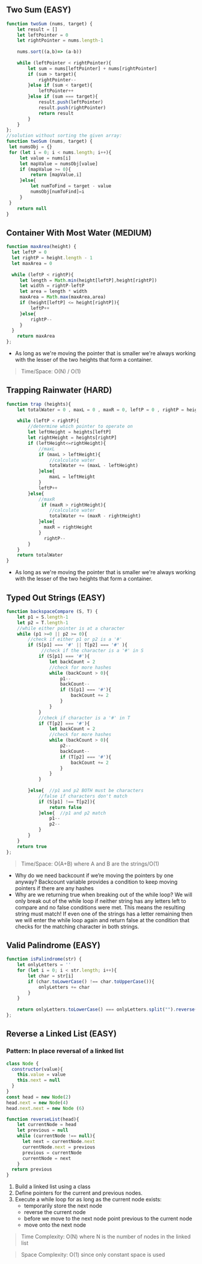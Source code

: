 ## Two Sum (EASY)
```Javascript
function twoSum (nums, target) {
    let result = []
    let leftPointer = 0
    let rightPointer = nums.length-1
    
    nums.sort((a,b)=> (a-b))
   
    while (leftPointer < rightPointer){
        let sum = nums[leftPointer] + nums[rightPointer]
        if (sum > target){
            rightPointer--
        }else if (sum < target){
            leftPointer++
        }else if (sum === target){
            result.push(leftPointer)
            result.push(rightPointer)
            return result
        }
    }
};
//solution without sorting the given array: 
function twoSum (nums, target) {
 let numsObj = {}
 for (let i = 0; i < nums.length; i++){
     let value = nums[i]
     let mapValue = numsObj[value]
     if (mapValue >= 0){  
         return [mapValue,i]
     }else{
         let numToFind = target - value
         numsObj[numToFind]=i
     }
 }
    return null
}
```
## Container With Most Water (MEDIUM)
```Javascript
function maxArea(height) {
  let leftP = 0
  let rightP = height.length - 1
  let maxArea = 0
  
  while (leftP < rightP){
     let length = Math.min(height[leftP],height[rightP])
     let width = rightP-leftP
     let area = length * width  
     maxArea = Math.max(maxArea,area)
     if (height[leftP] <= height[rightP]){
         leftP++
     }else{
         rightP--
     }
  }
    return maxArea
};
```
 * As long as we're moving the pointer that is smaller we're always working with the lesser of the two heights that form a container.
 >Time/Space: O(N) / O(1)
## Trapping Rainwater (HARD)
```Javascript
function trap (heights){
    let totalWater = 0 , maxL = 0 , maxR = 0, leftP = 0 , rightP = heights.length-1
    
    while (leftP < rightP){
        //determine which pointer to operate on
        let leftHeight = heights[leftP]
        let rightHeight = heights[rightP]
        if (leftHeight<=rightHeight){
            //maxL
            if (maxL > leftHeight){
                //calculate water
                totalWater += (maxL - leftHeight)
            }else{
                maxL = leftHeight
            }
            leftP++
        }else{
            //maxR
             if (maxR > rightHeight){
                //calculate water
                totalWater += (maxR - rightHeight)
            }else{
              maxR = rightHeight
            }
              rightP-- 
        } 
    }
    return totalWater
}
```
 * As long as we're moving the pointer that is smaller we're always working with the lesser of the two heights that form a container.
## Typed Out Strings (EASY)
```Javascript
function backspaceCompare (S, T) {
    let p1 = S.length-1
    let p2 = T.length-1
    //while either pointer is at a character 
    while (p1 >=0 || p2 >= 0){
        //check if either p1 or p2 is a '#'
        if (S[p1] === '#' || T[p2] === '#' ){
             //check if the character is a '#' in S
            if (S[p1] === '#'){
                let backCount = 2
                //check for more hashes
                while (backCount > 0){
                    p1--
                    backCount--
                    if (S[p1] === '#'){
                        backCount += 2
                    }
                }
            }
            //check if character is a '#' in T
            if (T[p2] === '#'){
                let backCount = 2
                //check for more hashes
                while (backCount > 0){
                    p2--
                    backCount--
                    if (T[p2] === '#'){
                        backCount += 2
                    }
                }
            }
            
        }else{  //p1 and p2 BOTH must be characters
            //false if characters don't match
            if (S[p1] !== T[p2]){
                return false
            }else{  //p1 and p2 match
                p1--
                p2--
            }
        } 
    }
    return true
};
```
> Time/Space: O(A+B) where A and B are the strings/O(1)
* Why do we need backcount if we’re moving the pointers by one anyway? Backcount variable provides a condition to keep moving pointers if there are any hashes 
* Why are we returning true when breaking out of the while loop? We will only break out of the while loop if neither string has any letters left to compare and no false conditions were met. This means the resulting string must match! If even one of the strings has a letter remaining then we will enter the while loop again and return false at the condition that checks for the matching character in both strings.

## Valid Palindrome (EASY)
```Javascript
function isPalindrome(str) {
    let onlyLetters = ''
    for (let i = 0; i < str.length; i++){
        let char = str[i]
        if (char.toLowerCase() !== char.toUpperCase()){
            onlyLetters += char 
        }
    }
    
    return onlyLetters.toLowerCase() === onlyLetters.split("").reverse().join("").toLowerCase()
};
```

## Reverse a Linked List (EASY)
### Pattern: In place reversal of a linked list
```Javascript
class Node {
  constructor(value){
    this.value = value
    this.next = null
  }
}
const head = new Node(2)
head.next = new Node(4)
head.next.next = new Node (6)

function reverseList(head){
    let currentNode = head
    let previous = null
    while (currentNode !== null){
      let next = currentNode.next
      currentNode.next = previous
      previous = currentNode
      currentNode = next
    }
  return previous
}

```
  1. Build a linked list using a class
  2. Define pointers for the current and previous nodes. 
  3. Execute a while loop for as long as the current node exists:
     - temporarily store the next node
     - reverse the current node 
     - before we move to the next node point previous to the current node
     - move onto the next node
  >Time Complexity: O(N) where N is the number of nodes in the linked list
  
  >Space Complexity: O(1) since only constant space is used
  
